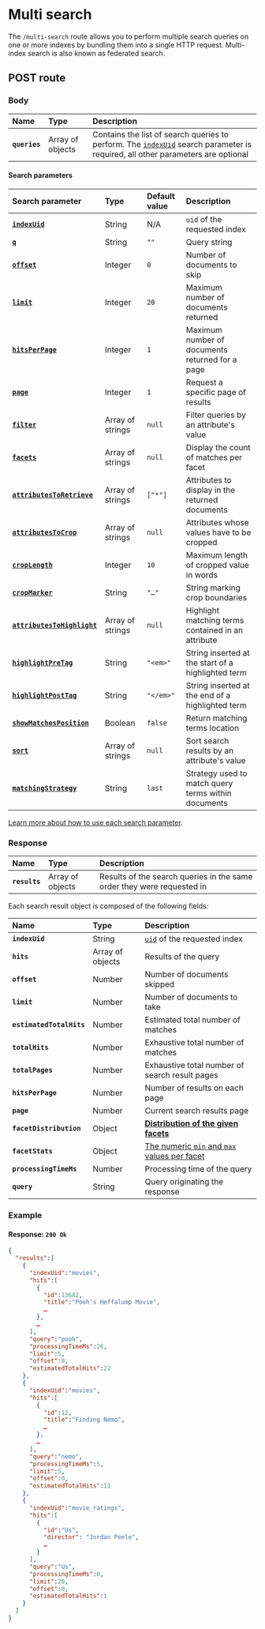 # Multi search

The `/multi-search` route allows you to perform multiple search queries on one or more indexes by bundling them into a single HTTP request. Multi-index search is also known as federated search.

## POST route

<RouteHighlighter method="POST" route="/multi-search"/>

### Body

| Name          | Type             | Description                                                                                                                                          |
| :------------ | :--------------- | :--------------------------------------------------------------------------------------------------------------------------------------------------- |
| **`queries`** | Array of objects | Contains the list of search queries to perform. The [`indexUid`](#search-parameters) search parameter is required, all other parameters are optional |

#### Search parameters

| Search parameter                                                                | Type             | Default value | Description                                         |
| :------------------------------------------------------------------------------ | :--------------- | :------------ | :-------------------------------------------------- |
| **[`indexUid`](/learn/core_concepts/indexes.md#index-uid)**                     | String           | N/A           | `uid` of the requested index                        |
| **[`q`](/reference/api/search.md#query-q)**                                     | String           | `""`          | Query string                                        |
| **[`offset`](/reference/api/search.md#offset)**                                 | Integer          | `0`           | Number of documents to skip                         |
| **[`limit`](/reference/api/search.md#limit)**                                   | Integer          | `20`          | Maximum number of documents returned                |
| **[`hitsPerPage`](/reference/api/search.md#number-of-results-per-page)**        | Integer          | `1`           | Maximum number of documents returned for a page     |
| **[`page`](/reference/api/search.md#page)**                                     | Integer          | `1`           | Request a specific page of results                  |
| **[`filter`](/reference/api/search.md#filter)**                                 | Array of strings | `null`        | Filter queries by an attribute's value              |
| **[`facets`](/reference/api/search.md#facets)**                                 | Array of strings | `null`        | Display the count of matches per facet              |
| **[`attributesToRetrieve`](/reference/api/search.md#attributes-to-retrieve)**   | Array of strings | `["*"]`       | Attributes to display in the returned documents     |
| **[`attributesToCrop`](/reference/api/search.md#attributes-to-crop)**           | Array of strings | `null`        | Attributes whose values have to be cropped          |
| **[`cropLength`](/reference/api/search.md#crop-length)**                        | Integer          | `10`          | Maximum length of cropped value in words            |
| **[`cropMarker`](/reference/api/search.md#crop-marker)**                        | String           | `"…"`         | String marking crop boundaries                      |
| **[`attributesToHighlight`](/reference/api/search.md#attributes-to-highlight)** | Array of strings | `null`        | Highlight matching terms contained in an attribute  |
| **[`highlightPreTag`](/reference/api/search.md#highlight-tags)**                | String           | `"<em>"`      | String inserted at the start of a highlighted term  |
| **[`highlightPostTag`](/reference/api/search.md#highlight-tags)**               | String           | `"</em>"`     | String inserted at the end of a highlighted term    |
| **[`showMatchesPosition`](/reference/api/search.md#show-matches-position)**     | Boolean          | `false`       | Return matching terms location                      |
| **[`sort`](/reference/api/search.md#sort)**                                     | Array of strings | `null`        | Sort search results by an attribute's value         |
| **[`matchingStrategy`](/reference/api/search.md#matching-strategy)**            | String           | `last`        | Strategy used to match query terms within documents |

[Learn more about how to use each search parameter](/reference/api/search.md#search-parameters).

### Response

| Name          | Type             | Description                                                            |
| :------------ | :--------------- | :--------------------------------------------------------------------- |
| **`results`** | Array of objects | Results of the search queries in the same order they were requested in |

Each search result object is composed of the following fields:

| Name                     | Type             | Description                                                                             |
| :----------------------- | :--------------- | :-------------------------------------------------------------------------------------- |
| **`indexUid`**           | String           | [`uid`](/learn/core_concepts/indexes.md#index-uid) of the requested index               |
| **`hits`**               | Array of objects | Results of the query                                                                    |
| **`offset`**             | Number           | Number of documents skipped                                                             |
| **`limit`**              | Number           | Number of documents to take                                                             |
| **`estimatedTotalHits`** | Number           | Estimated total number of matches                                                       |
| **`totalHits`**          | Number           | Exhaustive total number of matches                                                      |
| **`totalPages`**         | Number           | Exhaustive total number of search result pages                                          |
| **`hitsPerPage`**        | Number           | Number of results on each page                                                          |
| **`page`**               | Number           | Current search results page                                                             |
| **`facetDistribution`**  | Object           | **[Distribution of the given facets](/reference/api/search.md#facetdistribution)**      |
| **`facetStats`**         | Object           | [The numeric `min` and `max` values per facet](/reference/api/search.md#facetstats) |
| **`processingTimeMs`**   | Number           | Processing time of the query                                                            |
| **`query`**              | String           | Query originating the response                                                          |

### Example

<CodeSamples id="multi_search_1" />

#### Response: `200 Ok`

```json
{
  "results":[
    {
      "indexUid":"movies",
      "hits":[
        {
          "id":13682,
          "title":"Pooh's Heffalump Movie",
          …
        },
        …
      ],
      "query":"pooh",
      "processingTimeMs":26,
      "limit":5,
      "offset":0,
      "estimatedTotalHits":22
    },
    {
      "indexUid":"movies",
      "hits":[
        {
          "id":12,
          "title":"Finding Nemo",
          …
        },
        …
      ],
      "query":"nemo",
      "processingTimeMs":5,
      "limit":5,
      "offset":0,
      "estimatedTotalHits":11
    },
    {
      "indexUid":"movie_ratings",
      "hits":[
        {
          "id":"Us",
          "director": "Jordan Peele",
          …
        }
      ],
      "query":"Us",
      "processingTimeMs":0,
      "limit":20,
      "offset":0,
      "estimatedTotalHits":1
    }
  ]
}
```
